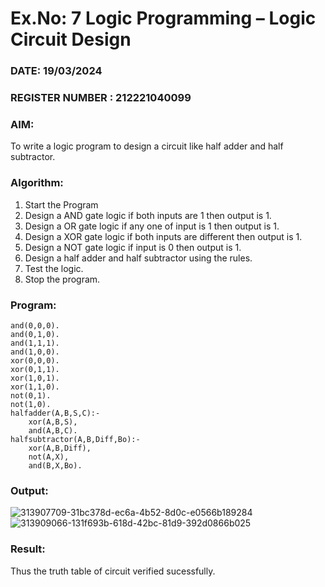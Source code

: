 # Ex.No: 7  Logic Programming –  Logic Circuit Design
### DATE: 19/03/2024                                                                           
### REGISTER NUMBER : 212221040099
### AIM: 
To write a logic program to design a circuit like half adder and half subtractor.
###  Algorithm:
1. Start the Program
2. Design a AND gate logic if both inputs are 1 then output is 1.
3. Design a OR gate logic if any one of input is 1 then output is 1.
4. Design a XOR gate logic if both inputs are different then output is 1.
5. Design a NOT gate logic if input is 0 then output is 1.
6. Design a half adder and half subtractor using the rules.
7. Test the logic.
8. Stop the program.

### Program:
```
and(0,0,0).
and(0,1,0).
and(1,1,1).
and(1,0,0).
xor(0,0,0).
xor(0,1,1).
xor(1,0,1).
xor(1,1,0).
not(0,1).
not(1,0).
halfadder(A,B,S,C):-
    xor(A,B,S),
    and(A,B,C).
halfsubtractor(A,B,Diff,Bo):-
    xor(A,B,Diff),
    not(A,X),
    and(B,X,Bo).
```
### Output:
![313907709-31bc378d-ec6a-4b52-8d0c-e0566b189284](https://github.com/YugendarM/AI_Lab_2023-24/assets/119681539/658063e1-a577-4d49-878e-df8b1e0a0d56)
![313909066-131f693b-618d-42bc-81d9-392d0866b025](https://github.com/YugendarM/AI_Lab_2023-24/assets/119681539/465cb059-40e4-4ad1-b890-4097578fb02e)



### Result:
Thus the truth table of circuit verified sucessfully.
